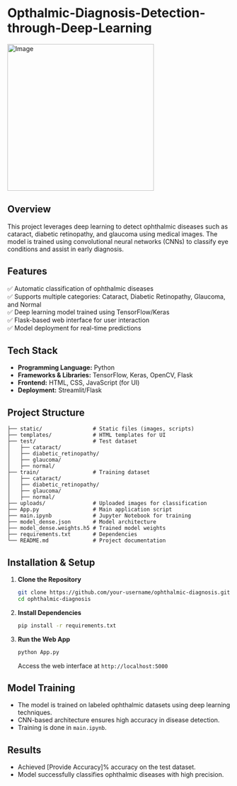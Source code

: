 # Opthalmic-Diagnosis-Detection-through-Deep-Learning

<img width="331" alt="Image" src="https://github.com/user-attachments/assets/5094f002-f7df-4d15-8b73-f1b694b958f8" />

## **Overview**  
This project leverages deep learning to detect ophthalmic diseases such as cataract, diabetic retinopathy, and glaucoma using medical images. The model is trained using convolutional neural networks (CNNs) to classify eye conditions and assist in early diagnosis.  

## **Features**  
✅ Automatic classification of ophthalmic diseases  
✅ Supports multiple categories: Cataract, Diabetic Retinopathy, Glaucoma, and Normal  
✅ Deep learning model trained using TensorFlow/Keras  
✅ Flask-based web interface for user interaction  
✅ Model deployment for real-time predictions  

## **Tech Stack**  
- **Programming Language:** Python  
- **Frameworks & Libraries:** TensorFlow, Keras, OpenCV, Flask  
- **Frontend:** HTML, CSS, JavaScript (for UI)  
- **Deployment:** Streamlit/Flask  

## **Project Structure**  
```
├── static/                # Static files (images, scripts)  
├── templates/             # HTML templates for UI  
├── test/                  # Test dataset  
│   ├── cataract/  
│   ├── diabetic_retinopathy/  
│   ├── glaucoma/  
│   ├── normal/  
├── train/                 # Training dataset  
│   ├── cataract/  
│   ├── diabetic_retinopathy/  
│   ├── glaucoma/  
│   ├── normal/  
├── uploads/               # Uploaded images for classification  
├── App.py                 # Main application script  
├── main.ipynb             # Jupyter Notebook for training  
├── model_dense.json       # Model architecture  
├── model_dense.weights.h5 # Trained model weights  
├── requirements.txt       # Dependencies  
└── README.md              # Project documentation  
```  

## **Installation & Setup**  
1. **Clone the Repository**  
   ```bash
   git clone https://github.com/your-username/ophthalmic-diagnosis.git  
   cd ophthalmic-diagnosis  
   ```  

2. **Install Dependencies**  
   ```bash
   pip install -r requirements.txt  
   ```  

3. **Run the Web App**  
   ```bash
   python App.py  
   ```  
   Access the web interface at `http://localhost:5000`  

## **Model Training**  
- The model is trained on labeled ophthalmic datasets using deep learning techniques.  
- CNN-based architecture ensures high accuracy in disease detection.  
- Training is done in `main.ipynb`.  

## **Results**  
- Achieved [Provide Accuracy]% accuracy on the test dataset.  
- Model successfully classifies ophthalmic diseases with high precision.  



